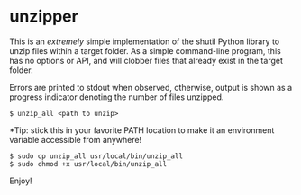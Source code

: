 # unzipper

This is an _extremely_ simple implementation of the shutil Python library to unzip files within a target folder. As a simple command-line program, this has no options or API, and will clobber files that already exist in the target folder. 

Errors are printed to stdout when observed, otherwise, output is shown as a progress indicator denoting the number of files unzipped.

```
$ unzip_all <path to unzip>
```

*Tip: stick this in your favorite PATH location to make it an environment variable accessible from anywhere!

```
$ sudo cp unzip_all usr/local/bin/unzip_all
$ sudo chmod +x usr/local/bin/unzip_all
```

Enjoy!